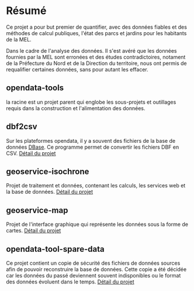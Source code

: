# Résumé

Ce projet a pour but premier de quantifier, avec des données fiables et des méthodes de calcul publiques, l'état des parcs et jardins pour les habitants de la MEL.

Dans le cadre de l'analyse des données. Il s'est avéré que les données fournies par la MEL sont erronées et des études contradictoires, notament de la Préfecture du Nord et de la Direction du territoire, nous ont permis de requalifier certaines données, sans pour autant les effacer.


## opendata-tools
la racine est un projet parent qui englobe les sous-projets et outillages requis dans la construction et l'alimentation des données.


## dbf2csv
Sur les plateformes opendata, il y a souvent des fichiers de la base de données [DBase](https://www.dbase.com/). Ce programme permet de convertir les fichiers DBF en CSV.
[Détail du projet](./dbf2csv/README.md)

## geoservice-isochrone
Projet de traitement et données, contenant les calculs, les services web et la base de données.
[Détail du projet](./geoservice-isochrone/README.md)

## geoservice-map
Projet de l'interface graphique qui représente les données sous la forme de cartes.
[Détail du projet](./geoservice-map/README.md)


## opendata-tool-spare-data

Ce projet contient un copie de sécurité des fichiers de données sources afin de pouvoir reconstruire la base de données.
Cette copie a été décidée car les données du passé deviennent souvent indisponibles ou le format des données évoluent dans le temps. 
[Détail du projet](https://github.com/cunvoas/opendata-tool-spare-data/README.md)

